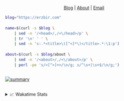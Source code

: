 <div dir="auto">
  <p dir="auto" align="center">
  </p>
  <p dir="auto" align="center">
    <a href="https://erzbir.com" rel="nofollow">Blog</a> |
    <a href="https://erzbir.com/about/" rel="nofollow">About</a> |
    <a href="mailto:contact@erzbir.com">Email</a>
  </p>
</div>

```bash
blog="https://erzbir.com"

name=$(curl -s $blog \
	| sed -n '/<head>/,/<\/head>/p' \
	| tr '\n' ' ' \
	| sed -n 's:.*<title>\([^<]*\)</title>.*:\1:p')

about=$(curl -s $blog/about \
	| sed -n '/<about>/,/<\/about>/p' \
	| perl -pe 's/<[^>]+>/\n/g; s/^\s+|\s+$/\n/g;')
```

##

<a href="https://github.com/Erzbir">
<img src="https://github-profile-summary-cards.vercel.app/api/cards/profile-details?username=Erzbir&theme=tokyonight" alt="summary">
</a>

##

<details>
<summary>📈 Wakatime Stats</summary>
<br>

![Erzbir's wakatime stats](https://github-readme-stats.vercel.app/api/wakatime?username=Erzbir\&layout=compact)

##

<!--START_SECTION:waka-->
![Code Time](http://img.shields.io/badge/Code%20Time-1%2C423%20hrs%2056%20mins-blue)

![Profile Views](http://img.shields.io/badge/Profile%20Views-36-blue)

**🐱 My GitHub Data** 

> 📦 298.0 kB Used in GitHub's Storage 
 > 
> 🚫 Not Opted to Hire
 > 
> 📜 32 Public Repositories 
 > 
> 🔑 13 Private Repositories 
 > 
**I'm an Early 🐤** 

```text
🌞 Morning                280 commits         █████░░░░░░░░░░░░░░░░░░░░   19.87 % 
🌆 Daytime                441 commits         ████████░░░░░░░░░░░░░░░░░   31.30 % 
🌃 Evening                451 commits         ████████░░░░░░░░░░░░░░░░░   32.01 % 
🌙 Night                  237 commits         ████░░░░░░░░░░░░░░░░░░░░░   16.82 % 
```
📅 **I'm Most Productive on Thursday** 

```text
Monday                   145 commits         ███░░░░░░░░░░░░░░░░░░░░░░   10.29 % 
Tuesday                  248 commits         ████░░░░░░░░░░░░░░░░░░░░░   17.60 % 
Wednesday                223 commits         ████░░░░░░░░░░░░░░░░░░░░░   15.83 % 
Thursday                 272 commits         █████░░░░░░░░░░░░░░░░░░░░   19.30 % 
Friday                   227 commits         ████░░░░░░░░░░░░░░░░░░░░░   16.11 % 
Saturday                 164 commits         ███░░░░░░░░░░░░░░░░░░░░░░   11.64 % 
Sunday                   130 commits         ██░░░░░░░░░░░░░░░░░░░░░░░   09.23 % 
```


📊 **This Week I Spent My Time On** 

```text
🕑︎ Time Zone: Asia/Shanghai

💬 Programming Languages: 
SCSS                     24 hrs 4 mins       █████████░░░░░░░░░░░░░░░░   37.99 % 
HTML                     19 hrs 23 mins      ████████░░░░░░░░░░░░░░░░░   30.59 % 
TypeScript               6 hrs 56 mins       ███░░░░░░░░░░░░░░░░░░░░░░   10.95 % 
YAML                     3 hrs 34 mins       █░░░░░░░░░░░░░░░░░░░░░░░░   05.65 % 
JavaScript               2 hrs 37 mins       █░░░░░░░░░░░░░░░░░░░░░░░░   04.15 % 

🔥 Editors: 
IntelliJ IDEA            62 hrs 27 mins      █████████████████████████   98.57 % 
CLion                    50 mins             ░░░░░░░░░░░░░░░░░░░░░░░░░   01.33 % 
Rustrover                3 mins              ░░░░░░░░░░░░░░░░░░░░░░░░░   00.10 % 

💻 Operating System: 
Mac                      63 hrs 21 mins      █████████████████████████   100.00 % 
```

**I Mostly Code in Java** 

```text
Java                     14 repos            ███████████████░░░░░░░░░░   58.33 % 
HTML                     2 repos             ██░░░░░░░░░░░░░░░░░░░░░░░   08.33 % 
SCSS                     1 repo              █░░░░░░░░░░░░░░░░░░░░░░░░   04.17 % 
JavaScript               1 repo              █░░░░░░░░░░░░░░░░░░░░░░░░   04.17 % 
C                        1 repo              █░░░░░░░░░░░░░░░░░░░░░░░░   04.17 % 
```



**Timeline**

![Lines of Code chart](https://raw.githubusercontent.com/Erzbir/Erzbir/main/assets/bar_graph.png)


 Last Updated on 28/07/2025 18:55:59 UTC
<!--END_SECTION:waka-->

</details>

##
